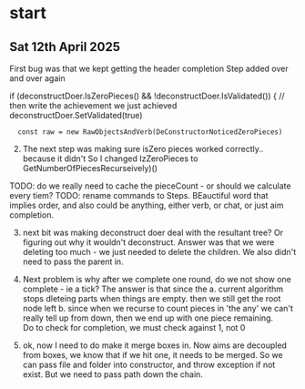 # start

## Sat 12th April 2025

First bug was that we kept getting the header completion Step added over and over again

  if (deconstructDoer.IsZeroPieces() && !deconstructDoer.IsValidated()) {
      // then write the achievement we just achieved
      deconstructDoer.SetValidated(true)

      const raw = new RawObjectsAndVerb(DeConstructorNoticedZeroPieces)


2. The next step was making sure isZero pieces worked correctly.. because it didn't
   So I changed IzZeroPieces to GetNumberOfPiecesRecurseively)()


TODO: do we really need to cache the pieceCount - or should we calculate every tiem?
TODO: rename commands to Steps. BEauctiful word that implies order, and also could be anything, either verb, or chat, or just aim completion.

3. next bit was making deconstruct doer deal with the resultant tree?
   Or figuring out why it wouldn't deconstruct.
   Answer was that we were deleting too much - we just needed to delete the children.
   We also didn't need to pass the parent in.

4. Next problem is why after we complete one round, do we not show one complete  - ie a tick?
 The answer is that since the 
  a. current algorithm stops dleteing parts when things are empty. then we still get the root node left
 b. since when we recurse to count pieces in 'the any' we can't really tell up from down, then we end up with one piece remaining.  
  Do to check for completion, we must check against 1, not 0

5. ok, now I need to do make it merge boxes in.
Now aims are decoupled from boxes, we know that if we hit one, it needs to be merged.
So we can pass file and folder into constructor, and throw exception if not exist.
But we need to pass path down the chain. 

